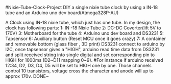 #Nixie-Tube-Clock-Project
DIY a single nixie tube clock by using a IN-18 tube and an Arduino uno dev board(Atmega328P-AU)

A Clock using IN-18 nixie tube, which just has one tube. In my design, the clock has following parts:
	1: IN -18 Nixie Tube
	2: DC-DC Coverter(lift 5V to 170V)
	3: Motherboard for the tube 
	4: Arduino uno dev board and DS3231
	5: Tapsensor
	6: Auxiliary button (Reset MCU once it goes crazy)
	7: A container and removable bottom (glass fiber , 3D print)
DS3231 connect to arduino by I2C, once tapsensor gives a "HIGH", arduino read time data from DS3231 and split received string into single digital and set corresponding pin to HIGH for 1000ms (D2~D11 mapping 0~9).
#For instance
	if arduino received 12:34, D2, D3, D4, D5 will be set to HIGH one by one. 
Those channels control 10 transistors, voltage cross the character and anode will up to approx 170v. DONE~ 

